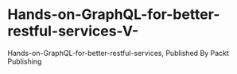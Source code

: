 # Hands-on-GraphQL-for-better-restful-services-V-
Hands-on-GraphQL-for-better-restful-services, Published By Packt Publishing

